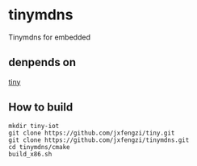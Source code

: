 # tinymdns
Tinymdns for embedded

## denpends on
[tiny](https://github.com/jxfengzi/tiny.git)

## How to build
```
mkdir tiny-iot
git clone https://github.com/jxfengzi/tiny.git
git clone https://github.com/jxfengzi/tinymdns.git
cd tinymdns/cmake
build_x86.sh
```
